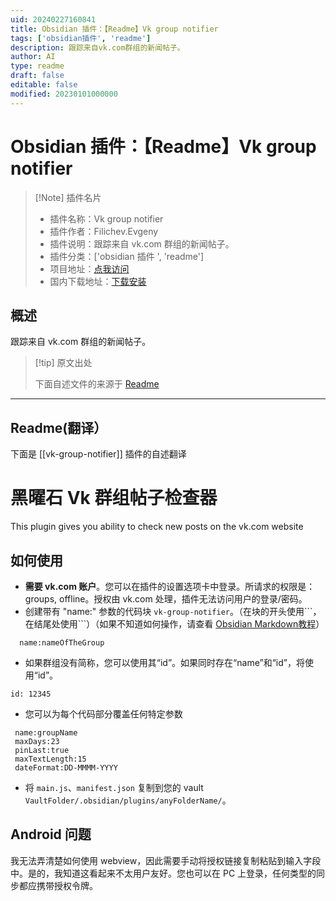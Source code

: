 ```yaml
---
uid: 20240227160841
title: Obsidian 插件：【Readme】Vk group notifier
tags: ['obsidian插件', 'readme']
description: 跟踪来自vk.com群组的新闻帖子。
author: AI
type: readme
draft: false
editable: false
modified: 20230101000000
---
```


# Obsidian 插件：【Readme】Vk group notifier

> [!Note] 插件名片
> - 插件名称：Vk group notifier
> - 插件作者：Filichev.Evgeny
> - 插件说明：跟踪来自 vk.com 群组的新闻帖子。
> - 插件分类：['obsidian 插件 ', 'readme']
> - 项目地址：[点我访问](https://github.com/filichev-evgeny/obsidianvkupdatenotifier)
> - 国内下载地址：[下载安装](https://pkmer.cn/products/plugin/pluginMarket/?vk-group-notifier)

## 概述

跟踪来自 vk.com 群组的新闻帖子。

> [!tip] 原文出处
>
>下面自述文件的来源于 [Readme](https://ghproxy.net/https://raw.githubusercontent.com/filichev-evgeny/obsidianvkupdatenotifier/master/README.md)

---

## Readme(翻译）

下面是 [[vk-group-notifier]] 插件的自述翻译

# 黑曜石 Vk 群组帖子检查器

This plugin gives you ability to check new posts on the vk.com website

## 如何使用

- **需要 vk.com 账户**。您可以在插件的设置选项卡中登录。所请求的权限是：groups, offline。授权由 vk.com 处理，插件无法访问用户的登录/密码。
- 创建带有 "name:" 参数的代码块 ``vk-group-notifier``。（在块的开头使用\```，在结尾处使用\```）（如果不知道如何操作，请查看 [Obsidian Markdown教程](https://help.obsidian.md/Editing+and+formatting/Basic+formatting+syntax#Code%20blocks)）

```vk-group-notifier
  name:nameOfTheGroup
```

* 如果群组没有简称，您可以使用其“id”。如果同时存在“name”和“id”，将使用“id”。

```vk-group-notifier
id: 12345
```

* 您可以为每个代码部分覆盖任何特定参数

```vk-group-notifier
 name:groupName
 maxDays:23
 pinLast:true
 maxTextLength:15
 dateFormat:DD-MMMM-YYYY
```

- 将 `main.js`、`manifest.json` 复制到您的 vault `VaultFolder/.obsidian/plugins/anyFolderName/`。

## Android 问题

我无法弄清楚如何使用 webview，因此需要手动将授权链接复制粘贴到输入字段中。是的，我知道这看起来不太用户友好。您也可以在 PC 上登录，任何类型的同步都应携带授权令牌。
